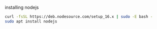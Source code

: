installing nodejs
```bash
curl -fsSL https://deb.nodesource.com/setup_16.x | sudo -E bash -
sudo apt install nodejs
```

